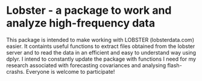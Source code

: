 # Lobster - a package to work and analyze high-frequency data 

This package is intended to make working with LOBSTER (lobsterdata.com) easier. It containts useful functions to extract files obtained 
from the lobster server and to read the data in an efficient and easy to understand way using dplyr. I intend to constantly update the package
with functions I need for my research associated with forecasting covariances and analysing flash-crashs. Everyone is welcome to participate!
